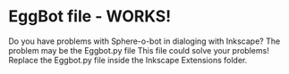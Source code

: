 # EggBot file - WORKS!
Do you have problems with Sphere-o-bot in dialoging with Inkscape? 
The problem may be the Eggbot.py file This file could solve your problems!
Replace the Eggbot.py file inside the Inkscape Extensions folder.
